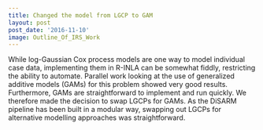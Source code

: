 ```yaml
---
title: Changed the model from LGCP to GAM
layout: post
post_date: '2016-11-10'
image: Outline_Of_IRS_Work
---
```


While log-Gaussian Cox process models are one way to model individual case data, implementing them in R-INLA can be somewhat fiddly, restricting the ability to automate.  Parallel work looking at the use of generalized additive models (GAMs) for this problem showed very good results. Furthermore, GAMs are straightforward to implement and run quickly. We therefore made the decision to swap LGCPs for GAMs. As the DiSARM pipeline has been built in a modular way, swapping out LGCPs for alternative modelling approaches was straightforward.